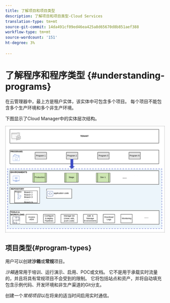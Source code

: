 ```yaml
---
title: 了解项目和项目类型
description: 了解项目和项目类型-Cloud Services
translation-type: tm+mt
source-git-commit: 14da491cf09ed46ea425a8d65670d8b851aef388
workflow-type: tm+mt
source-wordcount: '151'
ht-degree: 3%

---
```



# 了解程序和程序类型 {#understanding-programs}

在云管理器中，最上方是租户实体，该实体中可包含多个项目。  每个项目不能包含多个生产环境和多个非生产环境。

下图显示了Cloud Manager中的实体层次结构。

![图像](assets/program-types1.png)

## 项目类型{#program-types}

用户可以创建&#x200B;**沙箱**&#x200B;或&#x200B;**常规**&#x200B;项目。

*沙箱*&#x200B;通常用于培训、运行演示、启用、POC或文档。 它不是用于承载实时流量的，并且将具有常规项目不会受到的限制。 它将包括站点和资产，并将自动填充包含示例代码、开发环境和非生产渠道的Git分支。

创建一个&#x200B;*常规项目*&#x200B;以在将来的适当时间启用实时通信。